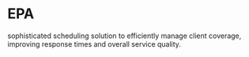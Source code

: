 # EPA
 sophisticated scheduling solution to efficiently manage client coverage, improving response times and overall service quality.         
